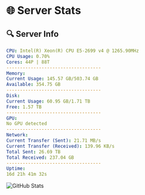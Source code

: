 # 🌐 Server Stats
## 🔍 Server Info
```yaml
CPU: Intel(R) Xeon(R) CPU E5-2699 v4 @ 1265.90MHz
CPU Usage: 0.70%
Cores: 44P | 88T
-----------------------------------
Memory:
Current Usage: 145.57 GB/503.74 GB
Available: 354.75 GB
-----------------------------------
Disk:
Current Usage: 60.95 GB/1.71 TB
Free: 1.57 TB
-----------------------------------
GPU:
No GPU detected
-----------------------------------
Network:
Current Transfer (Sent): 21.71 MB/s
Current Transfer (Received): 139.96 KB/s
Total Sent: 26.69 TB
Total Received: 237.04 GB
-----------------------------------
Uptime:
16d 21h 41m 32s
```
![GitHub Stats](https://img.shields.io/badge/Updated-2025-03-24_19:04:21-blue)